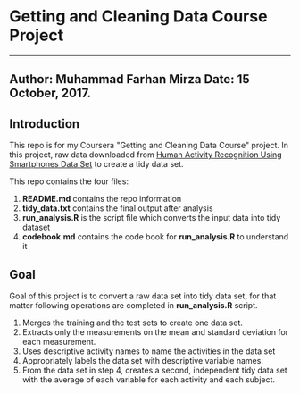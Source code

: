 # Getting and Cleaning Data Course Project
---
Author: **Muhammad Farhan Mirza**
Date:   15 October, 2017.
---
## Introduction

This repo is for my Coursera "Getting and Cleaning Data Course" project. In this project, raw data downloaded from [Human Activity Recognition Using Smartphones Data Set](https://d396qusza40orc.cloudfront.net/getdata%2Fprojectfiles%2FUCI%20HAR%20Dataset.zip) to create a tidy data set.

This repo contains the four files:

1.  **README.md** contains the repo information
2.  **tidy_data.txt** contains the final output after analysis
3.  **run_analysis.R** is the script file which converts the input data into tidy dataset
4.  **codebook.md** contains the code book for **run_analysis.R** to understand it

## Goal

Goal of this project is to convert a raw data set into tidy data set, for that matter following operations are completed in **run_analysis.R** script.

1.  Merges the training and the test sets to create one data set.
2.  Extracts only the measurements on the mean and standard deviation for each measurement. 
3.  Uses descriptive activity names to name the activities in the data set
4.  Appropriately labels the data set with descriptive variable names. 
5.  From the data set in step 4, creates a second, independent tidy data set with the average of each variable for each activity and each     subject.



